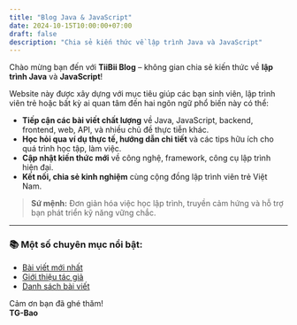 ```yaml
---
title: "Blog Java & JavaScript"
date: 2024-10-15T10:00:00+07:00
draft: false
description: "Chia sẻ kiến thức về lập trình Java và JavaScript"
---
```



Chào mừng bạn đến với **TiiBii Blog** – không gian chia sẻ kiến thức về **lập trình Java** và **JavaScript**!

Website này được xây dựng với mục tiêu giúp các bạn sinh viên, lập trình viên trẻ hoặc bất kỳ ai quan tâm đến hai ngôn ngữ phổ biến này có thể:

- **Tiếp cận các bài viết chất lượng** về Java, JavaScript, backend, frontend, web, API, và nhiều chủ đề thực tiễn khác.
- **Học hỏi qua ví dụ thực tế, hướng dẫn chi tiết** và các tips hữu ích cho quá trình học tập, làm việc.
- **Cập nhật kiến thức mới** về công nghệ, framework, công cụ lập trình hiện đại.
- **Kết nối, chia sẻ kinh nghiệm** cùng cộng đồng lập trình viên trẻ Việt Nam.

> **Sứ mệnh:** Đơn giản hóa việc học lập trình, truyền cảm hứng và hỗ trợ bạn phát triển kỹ năng vững chắc.

---

### 📚 Một số chuyên mục nổi bật:

- [Bài viết mới nhất](/DA_LTM/)
- [Giới thiệu tác giả](/DA_LTM/about/)
- [Danh sách bài viết](/DA_LTM/blog/)

Cảm ơn bạn đã ghé thăm!  
**TG-Bao**

